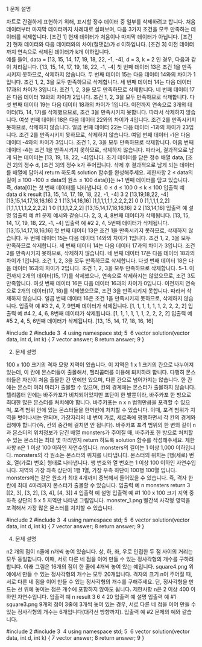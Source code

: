 1 문제 설명

차트로 간결하게 표현하기 위해, 표시할 정수 데이터 중 일부를 삭제하려고 합니다. 처음 데이터부터 마지막 데이터까지 차례대로 살펴보며, 다음 3가지 조건을 모두 만족하는 데이터를 삭제합니다.
[조건 1] 현재 데이터가 처음이나 마지막 데이터가 아닙니다.
[조건 2] 현재 데이터와 다음 데이터와의 차이(절댓값)가 d 이하입니다.
[조건 3] 이전 데이터까지 연속으로 삭제된 데이터가 k개 이하입니다.  
예를 들어, data = [13, 15, 14, 17, 19, 18, 22, -1, -4], d = 3, k = 2 인 경우, 다음과 같이 처리됩니다.
[13, 15, 14, 17, 19, 18, 22, -1, -4]
첫 번째 데이터 13은 조건 1을 만족시키지 못하므로, 삭제하지 않습니다.
두 번째 데이터 15는 다음 데이터 14와의 차이가 1입니다. 조건 1, 2, 3을 모두 만족하므로 삭제합니다.
세 번째 데이터 14는 다음 데이터 17과의 차이가 3입니다. 조건 1, 2, 3을 모두 만족하므로 삭제합니다.
네 번째 데이터 17은 다음 데이터 19와의 차이가 2입니다. 조건 1, 2, 3을 모두 만족하므로 삭제합니다.
다섯 번째 데이터 19는 다음 데이터 18과의 차이가 1입니다. 이전까지 연속으로 3개의 데이터(15, 14, 17)를 삭제했으므로, 조건 3을 만족시키지 못합니다. 따라서 삭제하지 않습니다.
여섯 번째 데이터 18은 다음 데이터 22와의 차이가 4입니다. 조건 2를 만족시키지 못하므로, 삭제하지 않습니다.
일곱 번째 데이터 22는 다음 데이터 -1과의 차이가 23입니다. 조건 2를 만족시키지 못하므로, 삭제하지 않습니다.
여덟 번째 데이터 -1은 다음 데이터 -4와의 차이가 3입니다. 조건 1, 2, 3을 모두 만족하므로 삭제합니다.
아홉 번째 데이터 -4는 조건 1을 만족시키지 못하므로, 삭제하지 않습니다.
따라서, 결과적으로 남게 되는 데이터는 [13, 19, 18, 22, -4]입니다.
초기 데이터를 담은 정수 배열 data, [조건 2]의 정수 d, [조건 3]의 정수 k가 주어집니다. 삭제 후 결과적으로 남게 되는 데이터를 배열에 담아서 return 하도록 solution 함수를 완성해주세요.
제한사항
2 ≤ data의 길이 ≤ 100
-100 ≤ data의 원소 ≤ 100
data[i]는 i+1 번째 데이터를 담고 있습니다. 즉, data[0]는 첫 번째 데이터를 나타냅니다.
0 ≤ d ≤ 100
0 ≤ k ≤ 100
입출력 예
data	d	k	result
[13, 15, 14, 17, 19, 18, 22, -1, -4]	3	2	[13,19,18,22, -4]
[13,15,14,17,18,16,16]	2	1	[13,14,16,16]
[1,1,1,1,1,1,2,2,2,2]	0	0	[1,1,1,1,2,2]
[1,1,1,1,1,1,2,2,2,2]	1	0	[1,1,1,2,2,2]
[13,15,14,17,18,16,16]	2	2	[13,14,16]
입출력 예 설명
입출력 예 #1
문제 예시와 같습니다. 
2, 3, 4, 8번째 데이터가 삭제됩니다.
[13, 15, 14, 17, 19, 18, 22, -1, -4]
입출력 예 #2
2, 4, 5번째 데이터가 삭제됩니다.
[13,15,14,17,18,16,16]
첫 번째 데이터 13은 조건 1을 만족시키지 못하므로, 삭제하지 않습니다.
두 번째 데이터 15는 다음 데이터 14와의 차이가 1입니다. 조건 1, 2, 3을 모두 만족하므로 삭제합니다.
세 번째 데이터 14는 다음 데이터 17과의 차이가 3입니다. 조건 2를 만족시키지 못하므로, 삭제하지 않습니다.
네 번째 데이터 17은 다음 데이터 18과의 차이가 1입니다. 조건 1, 2, 3을 모두 만족하므로 삭제합니다.
다섯 번째 데이터 18은 다음 데이터 16과의 차이가 2입니다. 조건 1, 2, 3을 모두 만족하므로 삭제합니다.
5-1. 이전까지 2개의 데이터(15, 17)를 삭제했으나, 연속으로 삭제하지는 않았으므로, 조건 3도 만족합니다.
여섯 번째 데이터 16은 다음 데이터 16과의 차이가 0입니다. 이전까지 연속으로 2개의 데이터(17, 18)를 삭제했으므로, 조건 3을 만족시키지 못합니다. 따라서 삭제하지 않습니다.
일곱 번째 데이터 16은 조건 1을 만족시키지 못하므로, 삭제하지 않습니다.
입출력 예 #3
2, 4, 7, 9번째 데이터가 삭제됩니다.
[1, 1, 1, 1, 1, 1, 2, 2, 2, 2]
입출력 예 #4
2, 4, 6, 8번째 데이터가 삭제됩니다.
[1, 1, 1, 1, 1, 1, 2, 2, 2, 2]
입출력 예 #5
2, 4, 5, 6번째 데이터가 삭제됩니다.
[13, 15, 14, 17, 18, 16, 16]



#include <string>
2
#include <vector>
3
​
4
using namespace std;
5
​
6
vector<int> solution(vector<int> data, int d, int k) {
7
    vector<int> answer;
8
    return answer;
9
}





2. 문제 설명

100 x 100 크기의 격자 모양 지역이 있습니다. 이 지역은 1 x 1 크기의 칸으로 나누어져 있는데, 이 칸에 몬스터들이 출몰해서, 헬리콥터를 이용해 퇴치하려 합니다.
다행히 몬스터들은 자신이 처음 출몰한 칸 안에만 있으며, 다른 칸으로 넘어가지는 않습니다. 한 칸에는 몬스터 여러 마리가 출몰할 수 있으며, 칸의 경계에는 몬스터가 출몰하지 않습니다.
헬리콥터 안에는 바주카포가 비치되어있지만 포탄이 한 발뿐이라, 바주카포 한 방으로 최대한 많은 몬스터를 처치해야 합니다. 바주카포는 n x n 범위만큼을 포격할 수 있으며, 포격 범위 안에 있는 몬스터들을 한꺼번에 처치할 수 있습니다. 이때, 포격 범위가 지역을 벗어나서는 안되며, 가장자리의 네 변이 가로, 세로축에 평행하면서 각 칸의 경계와 접해야 합니다(즉, 칸의 중간에 걸치면 안 됩니다).
바주카포 포격 범위의 한 변의 길이 n과 몬스터의 위치정보가 담긴 배열 monsters가 주어질 때, 바주카포 한 방으로 처치할 수 있는 몬스터는 최대 몇 마리인지 return 하도록 solution 함수를 작성해주세요.
제한사항
n은 1 이상 100 이하인 자연수입니다.
monsters의 길이는 1 이상 1,000 이하입니다.
monsters의 각 원소는 몬스터의 위치를 나타냅니다.
몬스터의 위치는 [행(세로) 번호, 열(가로) 번호] 형태로 나타냅니다.
행 번호와 열 번호는 1 이상 100 이하인 자연수입니다.
지역의 가장 좌측 상단이 1행 1열, 가장 우측 하단이 100행 100열 입니다.
monsters에는 같은 원소가 최대 4개까지 중복해서 들어있을 수 있습니다.
즉, 격자 한 칸에 최대 4마리까지 몬스터가 출몰할 수 있습니다.
입출력 예
n	monsters	return
3	[[2, 3], [3, 2], [3, 4], [4, 3]]	4
입출력 예 설명
입출력 예 #1
100 x 100 크기 지역 중 좌측 상단의 5 x 5 지역만 나타낸 그림입니다.
monster_1.png
빨간색 사각형 영역을 포격해서 가장 많은 몬스터를 처치할 수 있습니다.



#include <string>
2
#include <vector>
3
​
4
using namespace std;
5
​
6
vector<int> solution(vector<int> data, int d, int k) {
7
    vector<int> answer;
8
    return answer;
9
}





4. 문제 설명

n2 개의 점이 n줄에 n개씩 놓여 있습니다. 상, 하, 좌, 우로 인접한 두 점 사이의 거리는 모두 동일합니다. 이때, 서로 다른 네 점을 이어 만들 수 있는 정사각형의 개수를 구하려 합니다.
아래 그림은 16개의 점이 한 줄에 4개씩 놓여 있는 예입니다.
square4.png
위 예에서 만들 수 있는 정사각형의 개수는 모두 20개입니다.
격자의 크기 n이 주어질 때, 서로 다른 네 점을 이어 만들 수 있는 정사각형의 개수를 구해주세요. 단, 정사각형을 만드는 선 위에 놓이는 점은 개수에 포함하지 않아도 됩니다.
제한사항
n은 2 이상 400 이하인 자연수입니다.
입출력 예
n	result
3	6
4	20
입출력 예 설명
입출력 예 #1
square3.png
9개의 점이 3줄에 3개씩 놓여 있는 경우, 서로 다른 네 점을 이어 만들 수 있는 정사각형의 개수는 6개입니다(대각선 방향까지).
입출력 예 #2
문제의 예와 같습니다.


#include <string>
2
#include <vector>
3
​
4
using namespace std;
5
​
6
vector<int> solution(vector<int> data, int d, int k) {
7
    vector<int> answer;
8
    return answer;
9
}